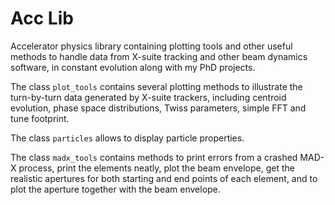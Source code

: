 # Acc Lib

Accelerator physics library containing plotting tools and other useful methods to handle data from X-suite tracking and other beam dynamics software, in constant evolution along with my PhD projects.

The class `plot_tools` contains several plotting methods to illustrate the turn-by-turn data generated by X-suite trackers, including centroid evolution, phase space distributions, Twiss parameters, simple FFT and tune footprint. 

The class `particles` allows to display particle properties.

The class `madx_tools` contains methods to print errors from a crashed MAD-X process, print the elements neatly, plot the beam envelope, get the realistic apertures for both starting and end points of each element, and to plot the aperture together with the beam envelope.
